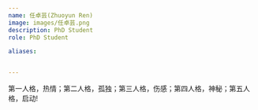```yaml
---
name: 任卓芸(Zhuoyun Ren)
image: images/任卓芸.png
description: PhD Student
role: PhD Student

aliases:


---
```


第一人格，热情；第二人格，孤独；第三人格，伤感；第四人格，神秘；第五人格，启动!
